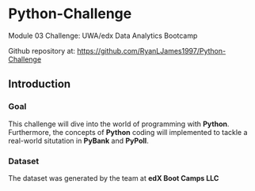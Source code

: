 # Python-Challenge

Module 03 Challenge: UWA/edx Data Analytics Bootcamp

Github repository at: https://github.com/RyanLJames1997/Python-Challenge

## Introduction

### Goal

This challenge will dive into the world of programming with **Python**. Furthermore, the concepts of **Python** coding will implemented to tackle a real-world situtation in **PyBank** and **PyPoll**.

### Dataset

The dataset was generated by the team at **edX Boot Camps LLC**
